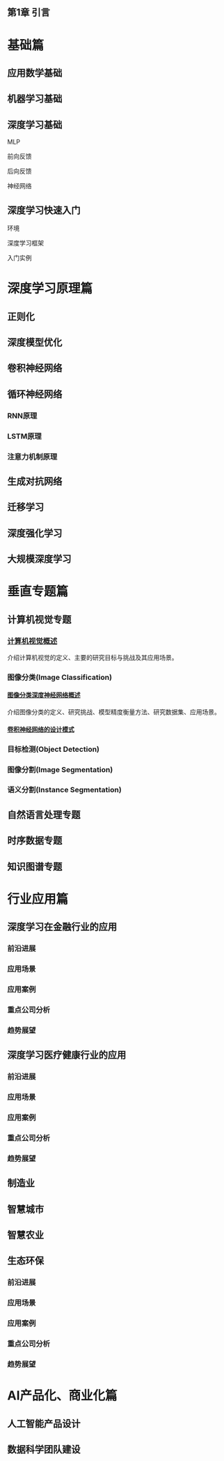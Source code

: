 ## 第1章 引言

# 基础篇

## 应用数学基础

## 机器学习基础

## 深度学习基础

MLP

前向反馈

后向反馈

神经网络

## 深度学习快速入门

环境

深度学习框架

入门实例

# 深度学习原理篇

## 正则化

## 深度模型优化

## 卷积神经网络

## 循环神经网络

### RNN原理

### LSTM原理

### 注意力机制原理

## 生成对抗网络

## 迁移学习

## 深度强化学习

## 大规模深度学习

# 垂直专题篇

## 计算机视觉专题

### [计算机视觉概述](../A05-CV/2018-10-21-Introduction_to_Computer_Vision.md)

介绍计算机视觉的定义、主要的研究目标与挑战及其应用场景。

### 图像分类(Image Classification) 

#### [图像分类深度神经网络概述]()

介绍图像分类的定义、研究挑战、模型精度衡量方法、研究数据集、应用场景。

#### [卷积神经网络的设计模式]()



### 目标检测(Object Detection)



### 图像分割(Image Segmentation)



### 语义分割(Instance Segmentation)



## 自然语言处理专题

## 时序数据专题

## 知识图谱专题

# 行业应用篇

## 深度学习在金融行业的应用

### 前沿进展

### 应用场景

### 应用案例

### 重点公司分析

### 趋势展望

## 深度学习医疗健康行业的应用

### 前沿进展

### 应用场景

### 应用案例

### 重点公司分析

### 趋势展望

## 制造业

## 智慧城市

## 智慧农业

## 生态环保

### 前沿进展

### 应用场景

### 应用案例



### 重点公司分析

### 趋势展望

# AI产品化、商业化篇

## 人工智能产品设计

## 数据科学团队建设



